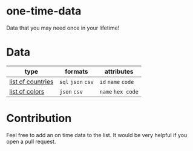 # one-time-data
Data that you may need once in your lifetime!

# Data
| type | formats | attributes |
| --- | --- | --- |
| [list of countries](https://github.com/aminrashidbeigi/one-time-data/tree/main/countries) | `sql` `json` `csv` | `id` `name` `code`  |
| [list of colors](https://github.com/aminrashidbeigi/one-time-data/tree/main/colors) | `json` `csv` |`name` `hex code`  |

# Contribution
Feel free to add an on time data to the list. It would be very helpful if you open a pull request.